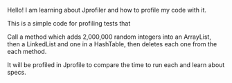 Hello!
I am learning about Jprofiler and how to profile my code with it.

This is a simple code for profiling tests that

Call a method which adds 2,000,000 random integers into an ArrayList, then a LinkedList and one in a HashTable, then deletes each one from the each method.

It will be profiled in Jprofile to compare the time to run each and learn about specs.
